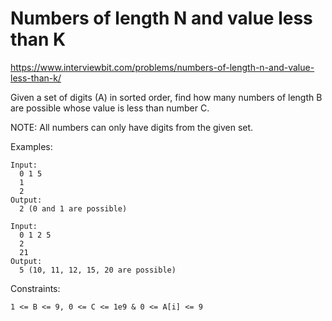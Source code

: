 # Numbers of length N and value less than K


https://www.interviewbit.com/problems/numbers-of-length-n-and-value-less-than-k/


Given a set of digits (A) in sorted order, find how many numbers of  length B are possible whose value is less than number C.

NOTE:  All numbers can only have digits from the given set.

Examples:

	Input:
	  0 1 5  
	  1  
	  2  
	Output:  
	  2 (0 and 1 are possible)  

	Input:
	  0 1 2 5  
	  2  
	  21  
	Output:
	  5 (10, 11, 12, 15, 20 are possible)
Constraints:

    1 <= B <= 9, 0 <= C <= 1e9 & 0 <= A[i] <= 9
